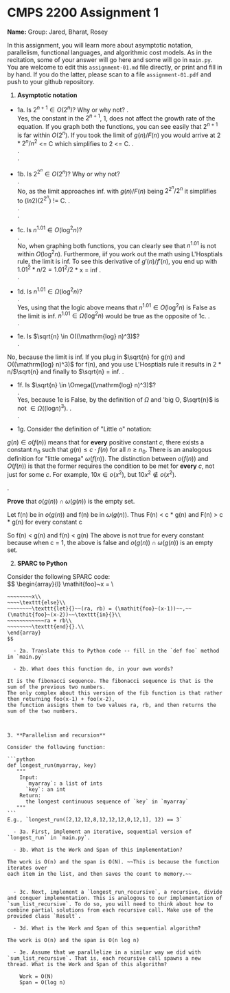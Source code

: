 

# CMPS 2200 Assignment 1

**Name:**
Group: Jared, Bharat, Rosey


In this assignment, you will learn more about asymptotic notation, parallelism, functional languages, and algorithmic cost models. As in the recitation, some of your answer will go here and some will go in `main.py`. You are welcome to edit this `assignment-01.md` file directly, or print and fill in by hand. If you do the latter, please scan to a file `assignment-01.pdf` and push to your github repository. 
  
  

1. **Asymptotic notation**

  - 1a. Is $2^{n+1} \in O(2^n)$? Why or why not? 
.  
    Yes, the constant in the $2^{n+1}$, 1, does not affect the growth rate of the equation. If you graph both the functions, you can see easily that $2^{n+1}$ is far within
    $O(2^n)$. If you took the limit of $g(n)/F(n)$ you would arrive at $2*2^n/n^2$ <= C which simplifies to 2 <= C. 
.  
.  
. 
  - 1b. Is $2^{2^n} \in O(2^n)$? Why or why not?     
.  
    No, as the limit approaches inf. with $g(n)/F(n)$ being $2^2^n/2^n$ it simplifies to $(ln 2)(2^2^n)$ != C.
.  
.  
.  
  - 1c. Is $n^{1.01} \in O(\mathrm{log}^2 n)$?    
.  
    No, when graphing both functions, you can clearly see that $n^{1.01}$ is not within $O(\mathrm{log}^2 n)$. Furthermore, iif you work out the math 
    using L'Hosptials rule, the limit is inf. To see this derivative of $g'(n)/f'(n)$, you end up with $1.01^2*n/2 = 1.01^2/2$ * x = inf
.  
.  

  - 1d. Is $n^{1.01} \in \Omega(\mathrm{log}^2 n)$?  
.  
Yes, using that the logic above means that $n^{1.01} \in O(\mathrm{log}^2 n)$ is False as the limit is inf.
    $n^{1.01} \in \Omega(\mathrm{log}^2 n)$ would be true as the opposite of 1c. 
.  
.  
  - 1e. Is $\sqrt{n} \in O((\mathrm{log} n)^3)$?  
.  

No, because the limit is inf. If you plug in $\sqrt{n} for g(n) and O((\mathrm{log} n)^3)$ for f(n), and you use L'Hosptials rule it results in 2 * n/$\sqrt{n} and finally to $\sqrt{n} = inf. 
.  
  - 1f. Is $\sqrt{n} \in \Omega((\mathrm{log} n)^3)$?  
.  
Yes, because 1e is False, by the definition of $\Omega$ and 'big O, $\sqrt{n}$ is not $\in \Omega((\mathrm{log} n)^3)$.
.  
.  

  - 1g. Consider the definition of "Little o" notation:
  
$g(n) \in o(f(n))$ means that for **every** positive constant $c$, there exists a constant $n_0$ such that $g(n) \le c \cdot f(n)$ for all $n \ge n_0$. There is an analogous definition for "little omega" $\omega(f(n))$. The distinction between $o(f(n))$ and $O(f(n))$ is that the former requires the condition to be met for **every** $c$, not just for some $c$. For example, $10x \in o(x^2)$, but $10x^2 \notin o(x^2)$.  

.  

**Prove** that $o(g(n)) \cap \omega(g(n))$ is the empty set.  

Let f(n) be in $o(g(n))$ and f(n) be in $\omega(g(n))$.
Thus F(n) < c * g(n) and F(n) > c * g(n) for every constant c

So f(n) < g(n) and f(n) < g(n)
The above is not true for every constant because when c = 1, the above is false and $o(g(n)) \cap \omega(g(n))$ is an empty set.



2. **SPARC to Python**

Consider the following SPARC code:  
$$
\begin{array}{l}
\mathit{foo}~x =   \\
~~~~\texttt{if}{}~~x \le 1~~\texttt{then}{}\\
~~~~~~~~x\\   
~~~~\texttt{else}\\
~~~~~~~~\texttt{let}{}~~(ra, rb) = (\mathit{foo}~(x-1))~~,~~(\mathit{foo}~(x-2))~~\texttt{in}{}\\  
~~~~~~~~~~~~ra + rb\\  
~~~~~~~~\texttt{end}{}.\\
\end{array}
$$ 

  - 2a. Translate this to Python code -- fill in the `def foo` method in `main.py`  

  - 2b. What does this function do, in your own words?  

It is the fibonacci sequence. The fibonacci sequence is that is the sum of the previous two numbers. 
The only complex about this version of the fib function is that rather then returning foo(x-1) + foo(x-2),
the function assigns them to two values ra, rb, and then returns the sum of the two numbers. 
  


3. **Parallelism and recursion**

Consider the following function:  

```python
def longest_run(myarray, key)
   """
    Input:
      `myarray`: a list of ints
      `key`: an int
    Return:
      the longest continuous sequence of `key` in `myarray`
   """
```
E.g., `longest_run([2,12,12,8,12,12,12,0,12,1], 12) == 3`  
 
  - 3a. First, implement an iterative, sequential version of `longest_run` in `main.py`.  

  - 3b. What is the Work and Span of this implementation?  

The work is O(n) and the span is O(N). ~~This is because the function iterates over 
each item in the list, and then saves the count to memory.~~ 


  - 3c. Next, implement a `longest_run_recursive`, a recursive, divide and conquer implementation. This is analogous to our implementation of `sum_list_recursive`. To do so, you will need to think about how to combine partial solutions from each recursive call. Make use of the provided class `Result`.   

  - 3d. What is the Work and Span of this sequential algorithm?  

The work is O(n) and the span is O(n log n)

  - 3e. Assume that we parallelize in a similar way we did with `sum_list_recursive`. That is, each recursive call spawns a new thread. What is the Work and Span of this algorithm?  

    Work = O(N)
    Span = O(log n)
